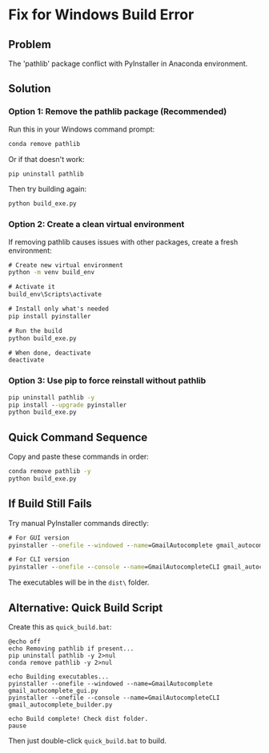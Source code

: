 # Fix for Windows Build Error

## Problem
The 'pathlib' package conflict with PyInstaller in Anaconda environment.

## Solution

### Option 1: Remove the pathlib package (Recommended)

Run this in your Windows command prompt:

```cmd
conda remove pathlib
```

Or if that doesn't work:

```cmd
pip uninstall pathlib
```

Then try building again:

```cmd
python build_exe.py
```

### Option 2: Create a clean virtual environment

If removing pathlib causes issues with other packages, create a fresh environment:

```cmd
# Create new virtual environment
python -m venv build_env

# Activate it
build_env\Scripts\activate

# Install only what's needed
pip install pyinstaller

# Run the build
python build_exe.py

# When done, deactivate
deactivate
```

### Option 3: Use pip to force reinstall without pathlib

```cmd
pip uninstall pathlib -y
pip install --upgrade pyinstaller
python build_exe.py
```

## Quick Command Sequence

Copy and paste these commands in order:

```cmd
conda remove pathlib -y
python build_exe.py
```

## If Build Still Fails

Try manual PyInstaller commands directly:

```cmd
# For GUI version
pyinstaller --onefile --windowed --name=GmailAutocomplete gmail_autocomplete_gui.py

# For CLI version  
pyinstaller --onefile --console --name=GmailAutocompleteCLI gmail_autocomplete_builder.py
```

The executables will be in the `dist\` folder.

## Alternative: Quick Build Script

Create this as `quick_build.bat`:

```batch
@echo off
echo Removing pathlib if present...
pip uninstall pathlib -y 2>nul
conda remove pathlib -y 2>nul

echo Building executables...
pyinstaller --onefile --windowed --name=GmailAutocomplete gmail_autocomplete_gui.py
pyinstaller --onefile --console --name=GmailAutocompleteCLI gmail_autocomplete_builder.py

echo Build complete! Check dist folder.
pause
```

Then just double-click `quick_build.bat` to build.